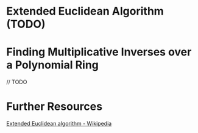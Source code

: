 # Extended Euclidean Algorithm (TODO)

# Finding Multiplicative Inverses over a Polynomial Ring

// TODO

# Further Resources

[Extended Euclidean algorithm - Wikipedia](https://en.wikipedia.org/wiki/Extended_Euclidean_algorithm)